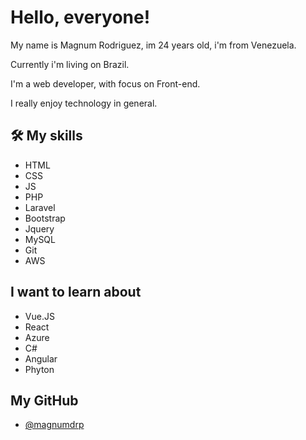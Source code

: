 
# Hello, everyone! 

My name is Magnum Rodriguez, im 24 years old, i'm from Venezuela. 

Currently i'm living on Brazil.

I'm a web developer, with focus on Front-end.
 
I really enjoy technology in general.

## 🛠 My skills

- HTML
- CSS
- JS
- PHP
- Laravel
- Bootstrap
- Jquery
- MySQL
- Git
- AWS

##  I want to learn about 

- Vue.JS
- React
- Azure
- C#
- Angular
- Phyton
## My GitHub

- [@magnumdrp](https://github.com/magnumdrp)
